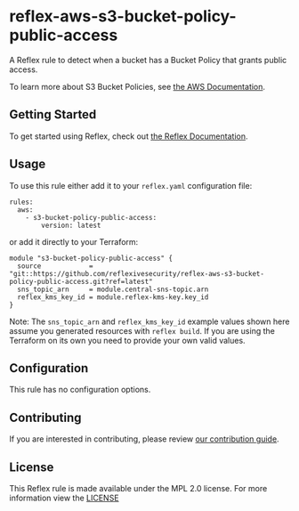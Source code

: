 # reflex-aws-s3-bucket-policy-public-access
A Reflex rule to detect when a bucket has a Bucket Policy that grants public access.

To learn more about S3 Bucket Policies, see [the AWS Documentation](https://docs.aws.amazon.com/AmazonS3/latest/dev/using-iam-policies.html).

## Getting Started
To get started using Reflex, check out [the Reflex Documentation](https://docs.cloudmitigator.com/).

## Usage
To use this rule either add it to your `reflex.yaml` configuration file:  
```
rules:
  aws:
    - s3-bucket-policy-public-access:
        version: latest
```

or add it directly to your Terraform:  
```
module "s3-bucket-policy-public-access" {
  source            = "git::https://github.com/reflexivesecurity/reflex-aws-s3-bucket-policy-public-access.git?ref=latest"
  sns_topic_arn     = module.central-sns-topic.arn
  reflex_kms_key_id = module.reflex-kms-key.key_id
}
```

Note: The `sns_topic_arn` and `reflex_kms_key_id` example values shown here assume you generated resources with `reflex build`. If you are using the Terraform on its own you need to provide your own valid values.

## Configuration
This rule has no configuration options.

## Contributing
If you are interested in contributing, please review [our contribution guide](https://docs.cloudmitigator.com/about/contributing.html).

## License
This Reflex rule is made available under the MPL 2.0 license. For more information view the [LICENSE](https://github.com/reflexivesecurity/reflex-aws-s3-bucket-policy-public-access/blob/master/LICENSE)
